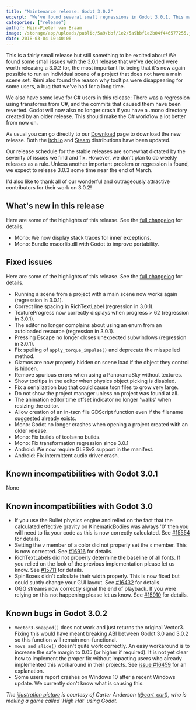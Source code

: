 ```yaml
---
title: "Maintenance release: Godot 3.0.2"
excerpt: "We've found several small regressions in Godot 3.0.1. This maintenance release addresses these and also add some features for our C# users."
categories: ["release"]
author: Hein-Pieter van Braam
image: /storage/app/uploads/public/5a9/bbf/1e2/5a9bbf1e2b04f446577255.jpg
date: 2018-03-04 10:40:06
---
```


This is a fairly small release but still something to be excited about! We found some small issues with the 3.0.1 release that we've decided were worth releasing a 3.0.2 for, the most important fix being that it's now again possible to run an individual scene of a project that does not have a main scene set. Rémi also found the reason why tooltips were disappearing for some users, a bug that we've had for a long time.

We also have some love for C# users in this release: There was a regression using transforms from C#, and the commits that caused them have been reverted. Godot will now also no longer crash if you have a .mono directory created by an older release. This should make the C# workflow a lot better from now on.

As usual you can go directly to our [Download](/download) page to download the new release. Both the [itch.io](https://godotengine.itch.io/godot) and [Steam](https://store.steampowered.com/app/404790) distributions have been updated.

Our release schedule for the stable releases are somewhat dictated by the severity of issues we find and fix. However, we don't plan to do weekly releases as a rule. Unless another important problem or regression is found, we expect to release 3.0.3 some time near the end of March.

I'd also like to thank all of our wonderful and outrageously attractive contributors for their work on 3.0.2!

## What's new in this release

Here are some of the highlights of this release. See the [full changelog](http://downloads.tuxfamily.org/godotengine/3.0.2/Godot_v3.0.2-stable_changelog.txt) for details.

* Mono: We now display stack traces for inner exceptions.
* Mono: Bundle mscorlib.dll with Godot to improve portability.

## Fixed issues

Here are some of the highlights of this release. See the [full changelog](http://downloads.tuxfamily.org/godotengine/3.0.2/Godot_v3.0.2-stable_changelog.txt) for details.

* Running a scene from a project with a main scene now works again (regression in 3.0.1).
* Correct line spacing in RichTextLabel (regression in 3.0.1).
* TextureProgress now correctly displays when progress > 62 (regression in 3.0.1).
* The editor no longer complains about using an enum from an autoloaded resource (regression in 3.0.1).
* Pressing Escape no longer closes unexpected subwindows (regression in 3.0.1).
* Fix spelling of `apply_torque_impulse()` and deprecate the misspelled method.
* Gizmos are now properly hidden on scene load if the object they control is hidden.
* Remove spurious errors when using a PanoramaSky without textures.
* Show tooltips in the editor when physics object picking is disabled.
* Fix a serialization bug that could cause tscn files to grow very large.
* Do not show the project manager unless no project was found at all.
* The animation editor time offset indicator no longer 'walks' when resizing the editor.
* Allow creation of an in-tscn file GDScript function even if the filename suggested already exists.
* Mono: Godot no longer crashes when opening a project created with an older release.
* Mono: Fix builds of tools=no builds.
* Mono: Fix transformation regression since 3.0.1
* Android: We now require GLESv3 support in the manifest.
* Android: Fix intermittent audio driver crash.

## Known incompatibilities with Godot 3.0.1

None

## Known incompatibilities with Godot 3.0

* If you use the Bullet physics engine and relied on the fact that the calculated effective gravity on KinematicBodies was always '0' then you will need to fix your code as this is now correctly calculated. See [#15554](https://github.com/godotengine/godot/issues/15554) for details.
* Setting the `v` member of a color did not properly set the `s` member. This is now corrected. See [#16916](https://github.com/godotengine/godot/pull/16916) for details.
* RichTextLabels did not properly determine the baseline of all fonts. If you relied on the look of the previous implementation please let us know. See [#15711](https://github.com/godotengine/godot/pull/15711) for details.
* SpinBoxes didn't calculate their width properly. This is now fixed but could subtly change your GUI layout. See [#16432](https://github.com/godotengine/godot/pull/16432) for details.
* OGG streams now correctly signal the end of playback. If you were relying on this not happening please let us know. See [#15910](https://github.com/godotengine/godot/pull/15910) for details.

## <a id="known-bugs"></a> Known bugs in Godot 3.0.2

* `Vector3.snapped()` does not work and just returns the original Vector3. Fixing this would have meant breaking ABI between Godot 3.0 and 3.0.2 so this function will remain non-functional.
* `move_and_slide()` doesn't quite work correctly. An easy workaround is to increase the safe margin to 0.05 (or higher if required). It is not yet clear how to implement the proper fix without impacting users who already implemented this workaround in their projects. See [issue #16459](https://github.com/godotengine/godot/issues/16459) for an explanation.
* Some users report crashes on Windows 10 after a recent Windows update. We currently don't know what is causing this.

*The [illustration picture](https://twitter.com/cart_cart/status/970194850460004352) is courtesy of Carter Anderson ([@cart_cart](https://twitter.com/cart_cart)), who is making a game called 'High Hat' using Godot.*
